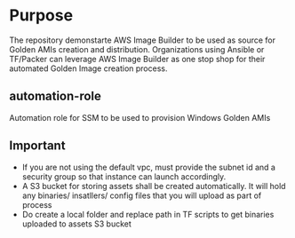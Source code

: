 # Purpose
The repository demonstarte AWS Image Builder to be used as source for Golden AMIs creation and distribution.
Organizations using Ansible or TF/Packer can leverage AWS Image Builder as one stop shop for their automated Golden Image creation process.

## automation-role

Automation role for SSM to be used to provision Windows Golden AMIs

## Important

- If you are not using the default vpc, must provide the subnet id and a security group so that instance can launch accordingly.
- A S3 bucket for storing assets shall be created automatically. It will hold any binaries/ insatllers/ config files that you will upload as part of process
- Do create a local folder and replace path in TF scripts to get binaries uploaded to assets S3 bucket


